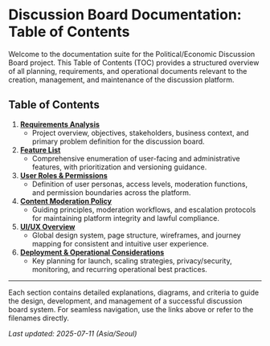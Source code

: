 # Discussion Board Documentation: Table of Contents

Welcome to the documentation suite for the Political/Economic Discussion Board project. This Table of Contents (TOC) provides a structured overview of all planning, requirements, and operational documents relevant to the creation, management, and maintenance of the discussion platform.

## Table of Contents

1. **[Requirements Analysis](./01_discussion_board_requirements_analysis.md)**
   - Project overview, objectives, stakeholders, business context, and primary problem definition for the discussion board.
2. **[Feature List](./02_discussion_board_feature_list.md)**
   - Comprehensive enumeration of user-facing and administrative features, with prioritization and versioning guidance.
3. **[User Roles & Permissions](./03_discussion_board_user_roles_permissions.md)**
   - Definition of user personas, access levels, moderation functions, and permission boundaries across the platform.
4. **[Content Moderation Policy](./04_discussion_board_content_moderation_policy.md)**
   - Guiding principles, moderation workflows, and escalation protocols for maintaining platform integrity and lawful compliance.
5. **[UI/UX Overview](./05_discussion_board_ui_ux_overview.md)**
   - Global design system, page structure, wireframes, and journey mapping for consistent and intuitive user experience.
6. **[Deployment & Operational Considerations](./06_discussion_board_deployment_considerations.md)**
   - Key planning for launch, scaling strategies, privacy/security, monitoring, and recurring operational best practices.

---

Each section contains detailed explanations, diagrams, and criteria to guide the design, development, and management of a successful discussion board system. For seamless navigation, use the links above or refer to the filenames directly.

_Last updated: 2025-07-11 (Asia/Seoul)_